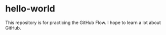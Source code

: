 # hello-world
This repository is for practicing the GitHub Flow.
I hope to learn a lot about GitHub.
